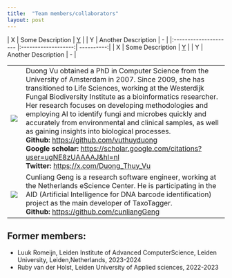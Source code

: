 ```yaml
---
title:  "Team members/collaborators"
layout: post
---
```



| X                     | Some Description    | [Y](#Y)    |
| <span id="Y">Y</span> | Another Description | -          |
|:--------------------- |:-------------------:| ----------:|
| X                     | Some Description    | [Y](#Y)    |
| <span id="Y">Y</span> | Another Description | -          |

<table>
  <tr>
    <td> <img src="https://MycoAI.github.io/photos/portrait_DuongVu.jpg"  align="left" style="height:50bp;" /> </td>
    <td> 
        Duong Vu obtained a PhD in Computer Science from the University of Amsterdam in 2007. Since 2009, she has transitioned to Life Sciences, working at the Westerdijk Fungal Biodiversity Institute as a bioinformatics researcher.
        Her research focuses on developing methodologies and employing AI to identify fungi and microbes quickly and accurately from environmental and clinical samples, as well as gaining insights into biological processes.<br />
      <strong>Github: </strong><a href="url">https://github.com/vuthuyduong</a><br />
      <strong>Google scholar: </strong><a href="url">https://scholar.google.com/citations?user=ugNE8zUAAAAJ&hl=nl</a><br />
      <strong>Twitter: </strong><a href="url">https://x.com/Duong_Thuy_Vu</a><br />
    </td>
   </tr> 
   <tr>
    <td> <img src="https://github.com/user-attachments/assets/5624f867-e647-4c67-9b77-3dded1570959"  align="left" style="height:100bp;" /> </td>
    <td> 
        Cunliang Geng is a research software engineer, working at the Netherlands eScience Center. He is participating in the AID (Artificial Intelligence for DNA barcode identification) project as the main developer of TaxoTagger. <br />
      <strong>Github: </strong><a href="url">https://github.com/cunliangGeng</a><br />
    </td>
   </tr> 
</table>

## Former members:
- Luuk Romeijn, Leiden Institute of Advanced ComputerScience, Leiden University, Leiden,Netherlands, 2023-2024
- Ruby van der Holst, Leiden University of Applied sciences, 2022-2023
